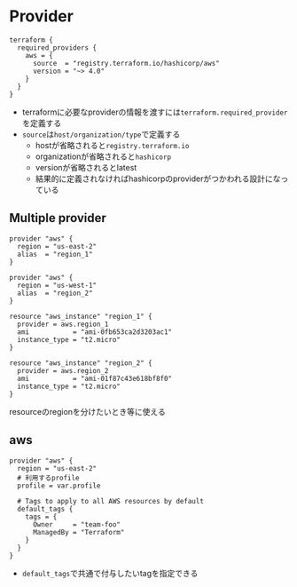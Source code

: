 # Provider

```hcl
terraform {
  required_providers {
    aws = {
      source  = "registry.terraform.io/hashicorp/aws"
      version = "~> 4.0"
    }
  }
}
```

* terraformに必要なproviderの情報を渡すには`terraform.required_provider`を定義する
* `source`は`host/organization/type`で定義する
  * hostが省略されると`registry.terraform.io`
  * organizationが省略されると`hashicorp`
  * versionが省略されるとlatest
  * 結果的に定義されなければhashicorpのproviderがつかわれる設計になっている

## Multiple provider

```hcl
provider "aws" {
  region = "us-east-2"
  alias  = "region_1"
}

provider "aws" {
  region = "us-west-1"
  alias  = "region_2"
}

resource "aws_instance" "region_1" {
  provider = aws.region_1
  ami           = "ami-0fb653ca2d3203ac1"
  instance_type = "t2.micro"
}

resource "aws_instance" "region_2" {
  provider = aws.region_2
  ami           = "ami-01f87c43e618bf8f0"
  instance_type = "t2.micro"
}
```

resourceのregionを分けたいとき等に使える
 
## aws

```hcl
provider "aws" {
  region = "us-east-2"
  # 利用するprofile
  profile = var.profile

  # Tags to apply to all AWS resources by default
  default_tags {
    tags = {
      Owner     = "team-foo"
      ManagedBy = "Terraform"
    }
  }
}
```

* `default_tags`で共通で付与したいtagを指定できる